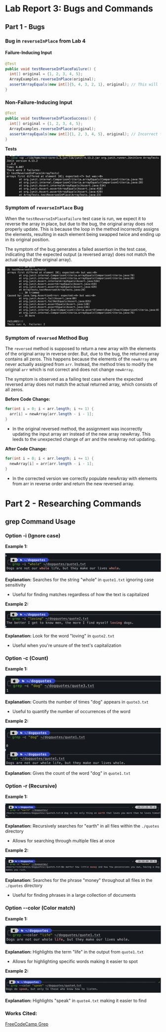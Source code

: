 # Lab Report 3: Bugs and Commands

## Part 1 - Bugs

### Bug in `reverseInPlace` from Lab 4 

#### Failure-Inducing Input

```java
@Test
public void testReverseInPlaceFailure() {
  int[] original = {1, 2, 3, 4, 5};
  ArrayExamples.reverseInPlace(original);
  assertArrayEquals(new int[]{5, 4, 3, 2, 1}, original); // This will fail 
}
```
### Non-Failure-Inducing Input
```java
@Test
public void testReverseInPlaceSuccess() {
  int[] original = {1, 2, 3, 4, 5};
  ArrayExamples.reverseInPlace(original);
  assertArrayEquals(new int[]{1, 2, 3, 4, 5}, original); // Incorrect test that passes
}

```
**Tests**

![Image](lab-3-1.png)

### Symptom of `reverseInPlace` Bug

When the `testReverseInPlaceFailure` test case is run, we expect it to reverse the array in place, but due to the bug, the original array does not properly update. This is because the loop in the method incorrectly assigns the elements, resulting in each element being swapped twice and ending up in its original position.

The symptom of the bug generates a failed assertion in the test case, indicating that the expected output (a reversed array) does not match the actual output (the original array).


![Image](lab-report-3-2.png)

### Symptom of `reversed` Method Bug

The `reversed` method is supposed to return a new array with the elements of the original array in reverse order. But, due to the bug, the returned array contains all zeros. This happens because the elements of the `newArray` are never actually assigned from `arr`. Instead, the method tries to modify the original `arr` which is not correct and does not change `newArray`.

The symptom is observed as a failing test case where the expected reversed array does not match the actual returned array, which consists of all zeros.

**Before Code Change:**
```java
for(int i = 0; i < arr.length; i += 1) {
  arr[i] = newArray[arr.length - i - 1];
}
```
- In the original reversed method, the assignment was incorrectly updating the input array arr instead of the new array newArray. This leeds to the unexpected change of arr and the newArray not updating.
  
**After Code Change:**  

```java
for(int i = 0; i < arr.length; i += 1) {
  newArray[i] = arr[arr.length - i - 1];
}
```
- In the corrected version we correctly populate newArray with elements from arr in reverse order and return the new reversed array.

  
# Part 2 - Researching Commands

## grep Command Usage

### Option -i (Ignore case)

**Example 1:**

![Image](grep1.png)  


**Explanation:** Searches for the string "whole" in `quote1.txt` ignoring case sensitivity 
- Useful for finding matches regardless of how the text is capitalized

**Example 2:**

![Image](grep2.png)  


**Explanation:** Look for the word "loving" in `quote2.txt` 
- Useful when you're unsure of the text's capitalization

### Option -c (Count)

**Example 1:**

![Image](grep3.png)  


**Explanation:** Counts the number of times "dog" appears in `quote3.txt` 
- Useful to quantify the number of occurrences of the word

**Example 2:**

![Image](grep4.png)  


**Explanation:** Gives the count of the word "dog" in `quote1.txt` 

### Option -r (Recursive)

**Example 1:**

![Image](grep5.png)  


**Explanation:** Recursively searches for "earth" in all files within the `./quotes` directory 
- Allows for searching through multiple files at once 

**Example 2:**

![Image](grep6.png)  


**Explanation:** Searches for the phrase "money" throughout all files in the `./quotes` directory
- Useful for finding phrases in a large collection of documents

### Option --color (Color match)

**Example 1:**

![Image](grep7.png)  


**Explanation:** Highlights the term "life" in the output from `quote1.txt` 
- Allows for highlighting specific words making it easier to spot

**Example 2:**

![Image](grep8.png)  


**Explanation:** Highlights "speak" in `quote4.txt` making it easier to find 


### Works Cited: 

[FreeCodeCamp Grep](https://www.freecodecamp.org/news/grep-command-in-linux-usage-options-and-syntax-examples/)



